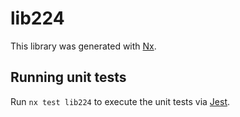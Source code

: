 # lib224

This library was generated with [Nx](https://nx.dev).

## Running unit tests

Run `nx test lib224` to execute the unit tests via [Jest](https://jestjs.io).
